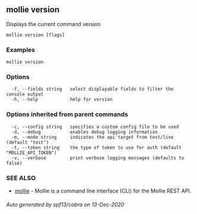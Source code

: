 ## mollie version

Displays the current command version

```
mollie version [flags]
```

### Examples

```
mollie version
```

### Options

```
  -f, --fields string   select displayable fields to filter the console output
  -h, --help            help for version
```

### Options inherited from parent commands

```
  -c, --config string   specifies a custom config file to be used
  -d, --debug           enables debug logging information
  -m, --mode string     indicates the api target from test/live (default "test")
  -t, --token string    the type of token to use for auth (default "MOLLIE_API_TOKEN")
  -v, --verbose         print verbose logging messages (defaults to false)
```

### SEE ALSO

* [mollie](mollie.md)	 - Mollie is a command line interface (CLI) for the Mollie REST API.

###### Auto generated by spf13/cobra on 13-Dec-2020
